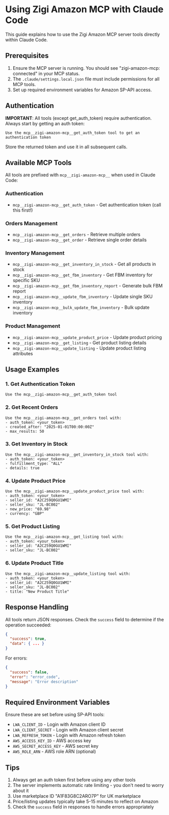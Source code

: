 # Using Zigi Amazon MCP with Claude Code

This guide explains how to use the Zigi Amazon MCP server tools directly within Claude Code.

## Prerequisites

1. Ensure the MCP server is running. You should see "zigi-amazon-mcp: connected" in your MCP status.
2. The `.claude/settings.local.json` file must include permissions for all MCP tools.
3. Set up required environment variables for Amazon SP-API access.

## Authentication

**IMPORTANT**: All tools (except get_auth_token) require authentication. Always start by getting an auth token:

```
Use the mcp__zigi-amazon-mcp__get_auth_token tool to get an authentication token
```

Store the returned token and use it in all subsequent calls.

## Available MCP Tools

All tools are prefixed with `mcp__zigi-amazon-mcp__` when used in Claude Code:

### Authentication
- `mcp__zigi-amazon-mcp__get_auth_token` - Get authentication token (call this first!)

### Orders Management
- `mcp__zigi-amazon-mcp__get_orders` - Retrieve multiple orders
- `mcp__zigi-amazon-mcp__get_order` - Retrieve single order details

### Inventory Management
- `mcp__zigi-amazon-mcp__get_inventory_in_stock` - Get all products in stock
- `mcp__zigi-amazon-mcp__get_fbm_inventory` - Get FBM inventory for specific SKU
- `mcp__zigi-amazon-mcp__get_fbm_inventory_report` - Generate bulk FBM report
- `mcp__zigi-amazon-mcp__update_fbm_inventory` - Update single SKU inventory
- `mcp__zigi-amazon-mcp__bulk_update_fbm_inventory` - Bulk update inventory

### Product Management
- `mcp__zigi-amazon-mcp__update_product_price` - Update product pricing
- `mcp__zigi-amazon-mcp__get_listing` - Get product listing details
- `mcp__zigi-amazon-mcp__update_listing` - Update product listing attributes

## Usage Examples

### 1. Get Authentication Token
```
Use the mcp__zigi-amazon-mcp__get_auth_token tool
```

### 2. Get Recent Orders
```
Use the mcp__zigi-amazon-mcp__get_orders tool with:
- auth_token: <your_token>
- created_after: "2025-01-01T00:00:00Z"
- max_results: 50
```

### 3. Get Inventory in Stock
```
Use the mcp__zigi-amazon-mcp__get_inventory_in_stock tool with:
- auth_token: <your_token>
- fulfillment_type: "ALL"
- details: true
```

### 4. Update Product Price
```
Use the mcp__zigi-amazon-mcp__update_product_price tool with:
- auth_token: <your_token>
- seller_id: "A2C259Q0GU1WMI"
- seller_sku: "JL-BC002"
- new_price: "69.98"
- currency: "GBP"
```

### 5. Get Product Listing
```
Use the mcp__zigi-amazon-mcp__get_listing tool with:
- auth_token: <your_token>
- seller_id: "A2C259Q0GU1WMI"
- seller_sku: "JL-BC002"
```

### 6. Update Product Title
```
Use the mcp__zigi-amazon-mcp__update_listing tool with:
- auth_token: <your_token>
- seller_id: "A2C259Q0GU1WMI"
- seller_sku: "JL-BC002"
- title: "New Product Title"
```

## Response Handling

All tools return JSON responses. Check the `success` field to determine if the operation succeeded:

```json
{
  "success": true,
  "data": { ... }
}
```

For errors:
```json
{
  "success": false,
  "error": "error_code",
  "message": "Error description"
}
```

## Required Environment Variables

Ensure these are set before using SP-API tools:

- `LWA_CLIENT_ID` - Login with Amazon client ID
- `LWA_CLIENT_SECRET` - Login with Amazon client secret
- `LWA_REFRESH_TOKEN` - Login with Amazon refresh token
- `AWS_ACCESS_KEY_ID` - AWS access key
- `AWS_SECRET_ACCESS_KEY` - AWS secret key
- `AWS_ROLE_ARN` - AWS role ARN (optional)

## Tips

1. Always get an auth token first before using any other tools
2. The server implements automatic rate limiting - you don't need to worry about it
3. Use marketplace ID "A1F83G8C2ARO7P" for UK marketplace
4. Price/listing updates typically take 5-15 minutes to reflect on Amazon
5. Check the `success` field in responses to handle errors appropriately